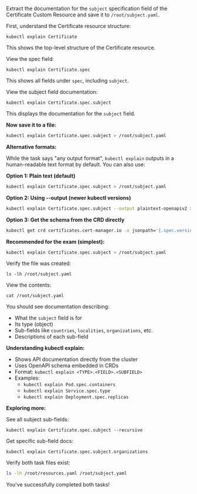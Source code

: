 Extract the documentation for the `subject` specification field of the Certificate Custom Resource and save it to `/root/subject.yaml`.

First, understand the Certificate resource structure:

`kubectl explain Certificate`

This shows the top-level structure of the Certificate resource.

View the spec field:

`kubectl explain Certificate.spec`

This shows all fields under `spec`, including `subject`.

View the subject field documentation:

`kubectl explain Certificate.spec.subject`

This displays the documentation for the `subject` field.

**Now save it to a file:**

```bash
kubectl explain Certificate.spec.subject > /root/subject.yaml
```

**Alternative formats:**

While the task says "any output format", `kubectl explain` outputs in a human-readable text format by default. You can also use:

**Option 1: Plain text (default)**
```bash
kubectl explain Certificate.spec.subject > /root/subject.yaml
```

**Option 2: Using --output (newer kubectl versions)**
```bash
kubectl explain Certificate.spec.subject --output plaintext-openapiv2 > /root/subject.yaml
```

**Option 3: Get the schema from the CRD directly**
```bash
kubectl get crd certificates.cert-manager.io -o jsonpath='{.spec.versions[0].schema.openAPIV3Schema.properties.spec.properties.subject}' | jq '.' > /root/subject.yaml
```

**Recommended for the exam (simplest):**

```bash
kubectl explain Certificate.spec.subject > /root/subject.yaml
```

Verify the file was created:

`ls -lh /root/subject.yaml`

View the contents:

`cat /root/subject.yaml`

You should see documentation describing:
- What the `subject` field is for
- Its type (object)
- Sub-fields like `countries`, `localities`, `organizations`, etc.
- Descriptions of each sub-field

**Understanding kubectl explain:**
- Shows API documentation directly from the cluster
- Uses OpenAPI schema embedded in CRDs
- Format: `kubectl explain <TYPE>.<FIELD>.<SUBFIELD>`
- Examples:
  - `kubectl explain Pod.spec.containers`
  - `kubectl explain Service.spec.type`
  - `kubectl explain Deployment.spec.replicas`

**Exploring more:**

See all subject sub-fields:

`kubectl explain Certificate.spec.subject --recursive`

Get specific sub-field docs:

`kubectl explain Certificate.spec.subject.organizations`

Verify both task files exist:

```bash
ls -lh /root/resources.yaml /root/subject.yaml
```

You've successfully completed both tasks!
